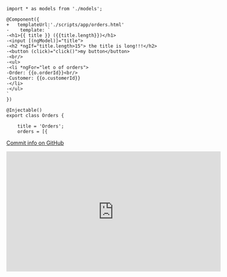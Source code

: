 ﻿
```csdiff
import * as models from './models';

@Component({
+   templateUrl:'./scripts/app/orders.html'
-    template: `
-<h1>{{ title }} ({{title.length}})</h1>
-<input [(ngModel)]="title">
-<h2 *ngIf="title.length>15"> the title is long!!!</h2>
-<button (click)="click()">my button</button>
-<br/>
-<ul>
-<li *ngFor="let o of orders">
-Order: {{o.orderId}}<br/>
-Customer: {{o.customerId}}
-</li>
-</ul>
`
})

@Injectable()
export class Orders {

    title = 'Orders';
    orders = [{
```

[Commit info on GitHub](https://github.com/FireflyMigration/ENV.Web/commit/5c957b23d15449edb80505d9ffec0cf78ba5b5b3?diff=split)



<iframe width="560" height="315" src="https://www.youtube.com/embed/OdydObGxdDs?list=PL1DEQjXG2xnJOSQf2421r1S040NkvCApp" frameborder="0" allowfullscreen></iframe>
